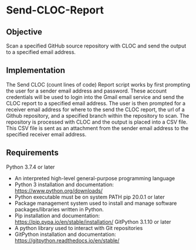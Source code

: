# Send-CLOC-Report
## Objective
Scan a specified GitHub source repository with CLOC and send the output to a specified email address.

## Implementation
The Send CLOC (count lines of code) Report script works by first prompting the user for a sender email address and password. These account credentials will be used to login into the Gmail email service and send the CLOC report to a specified email address. 
The user is then prompted for a receiver email address for where to the send the CLOC report, the url of a Github repository, and a specified branch within the repository to scan.
The repository is processed with CLOC and the output is placed into a CSV file. This CSV file is sent as an attachment from the sender email address to the specified receiver email address.

## Requirements
 Python 3.7.4 or later
  - An interpreted high-level general-purpose programming language
  - Python 3 installation and documentation: https://www.python.org/downloads/
  - Python executable must be on system PATH
 pip 20.0.1 or later
  - Package management system used to install and manage software packages/libraries written in Python.
  - Pip installation and documentation: https://pip.pypa.io/en/stable/installation/
 GitPython 3.1.10 or later 
  - A python library used to interact with Git repositories
  - GitPython installation and documentation: https://gitpython.readthedocs.io/en/stable/


